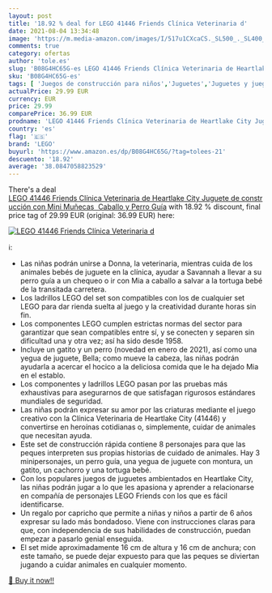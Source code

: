 ```yaml
---
layout: post
title: '18.92 % deal for LEGO 41446 Friends Clínica Veterinaria d'
date: 2021-08-04 13:34:48
image: 'https://m.media-amazon.com/images/I/517u1CXcaCS._SL500_._SL400_.jpg'
comments: true
category: ofertas
author: 'tole.es'
slug: 'B08G4HC65G-es LEGO 41446 Friends Clínica Veterinaria de Heartlake City...'
sku: 'B08G4HC65G-es'
tags: [ 'Juegos de construcción para niños','Juguetes','Juguetes y juegos','lego', ]
actualPrice: 29.99 EUR
currency: EUR
price: 29.99
comparePrice: 36.99 EUR
prodname: 'LEGO 41446 Friends Clínica Veterinaria de Heartlake City Juguete de construcción con Mini Muñecas  Caballo y Perro Guía'
country: 'es'
flag: '🇪🇸'
brand: 'LEGO'
buyurl: 'https://www.amazon.es/dp/B08G4HC65G/?tag=tolees-21'
descuento: '18.92'
average: '38.0847058823529'
---
```


There's a deal [LEGO 41446 Friends Clínica Veterinaria de Heartlake City Juguete de construcción con Mini Muñecas  Caballo y Perro Guía](https://www.amazon.es/dp/B08G4HC65G/?tag=tolees-21)  with  18.92 % discount, final price tag of  29.99 EUR (original: 36.99 EUR) here:

[![LEGO 41446 Friends Clínica Veterinaria d](https://m.media-amazon.com/images/I/517u1CXcaCS._SL500_._SL400_.jpg)](https://www.amazon.es/dp/B08G4HC65G/?tag=tolees-21)

ℹ️:

- Las niñas podrán unirse a Donna, la veterinaria, mientras cuida de los animales bebés de juguete en la clínica, ayudar a Savannah a llevar a su perro guía a un chequeo o ir con Mia a caballo a salvar a la tortuga bebé de la transitada carretera.
- Los ladrillos LEGO del set son compatibles con los de cualquier set LEGO para dar rienda suelta al juego y la creatividad durante horas sin fin.
- Los componentes LEGO cumplen estrictas normas del sector para garantizar que sean compatibles entre sí, y se conecten y separen sin dificultad una y otra vez; así ha sido desde 1958.
- Incluye un gatito y un perro (novedad en enero de 2021), así como una yegua de juguete, Bella; como mueve la cabeza, las niñas podrán ayudarla a acercar el hocico a la deliciosa comida que le ha dejado Mia en el establo.
- Los componentes y ladrillos LEGO pasan por las pruebas más exhaustivas para asegurarnos de que satisfagan rigurosos estándares mundiales de seguridad.
- Las niñas podrán expresar su amor por las criaturas mediante el juego creativo con la Clínica Veterinaria de Heartlake City (41446) y convertirse en heroínas cotidianas o, simplemente, cuidar de animales que necesitan ayuda.
- Este set de construcción rápida contiene 8 personajes para que las peques interpreten sus propias historias de cuidado de animales. Hay 3 minipersonajes, un perro guía, una yegua de juguete con montura, un gatito, un cachorro y una tortuga bebé.
- Con los populares juegos de juguetes ambientados en Heartlake City, las niñas podrán jugar a lo que les apasiona y aprender a relacionarse en compañía de personajes LEGO Friends con los que es fácil identificarse.
- Un regalo por capricho que permite a niñas y niños a partir de 6 años expresar su lado más bondadoso. Viene con instrucciones claras para que, con independencia de sus habilidades de construcción, puedan empezar a pasarlo genial enseguida.
- El set mide aproximadamente 16 cm de altura y 16 cm de anchura; con este tamaño, se puede dejar expuesto para que las peques se diviertan jugando a cuidar animales en cualquier momento.

[🛒 Buy it now!!](https://www.amazon.es/dp/B08G4HC65G/?tag=tolees-21)
